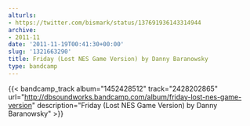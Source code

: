 ```yaml
---
alturls:
- https://twitter.com/bismark/status/137691936143314944
archive:
- 2011-11
date: '2011-11-19T00:41:30+00:00'
slug: '1321663290'
title: Friday (Lost NES Game Version) by Danny Baranowsky
type: bandcamp
---
```


{{< bandcamp_track album="1452428512" track="2428202865" url="http://dbsoundworks.bandcamp.com/album/friday-lost-nes-game-version" description="Friday (Lost NES Game Version) by Danny Baranowsky" >}}

